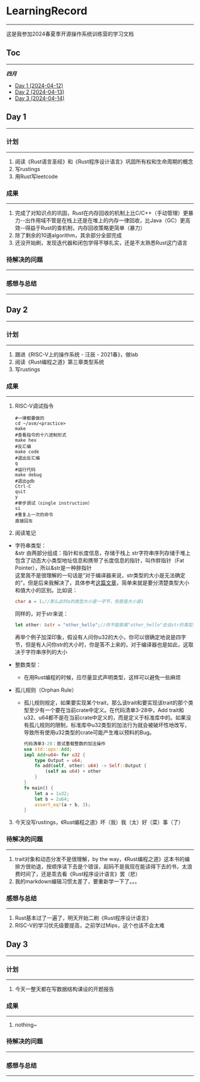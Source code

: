 # LearningRecord

***

这是我参加2024春夏季开源操作系统训练营的学习文档

## Toc

***

***四月***
* [Day   1    (2024-04-12)](#0)  
* [Day   2    (2024-04-13)](#1)  
* [Day   3    (2024-04-14)](#2)  

<span id="0"></span>
## Day 1

***

### 计划

***

1. 阅读《Rust语言圣经》和《Rust程序设计语言》巩固所有权和生命周期的概念  
2. 写rustings  
3. 用Rust写leetcode  

### 成果 

***

1. 完成了对知识点的巩固，Rust在内存回收的机制上比C/C++（手动管理）更暴力--出作用域不管是在栈上还是在堆上的内存一律回收，比Java（GC）更高效--得益于Rust的查机制，内存回收策略更简单（暴力）  
2. 除了剩余的10道algorithm，其余部分全部完成  
3. 还没开始刷，发现迭代器和闭包学得不够扎实，还是不太熟悉Rust这门语言

### 待解决的问题

***

### 感想与总结

***

<span id="1"></span>
## Day 2

***

### 计划

***

1. 跟进《RISC-V上的操作系统 - 汪辰 - 2021春》，做lab  
2. 阅读《Rust编程之道》第三章类型系统  
3. 写rustings

### 成果

***

1.  RISC-V调试指令  
    ```shell
    #一律都要做的
    cd ~/asm/<practice>
    make
    #查看指令的十六进制形式
    make hex
    #反汇编
    make code
    #退出反汇编
    q
    #运行代码
    make debug
    #退出gdb
    Ctrl-C
    quit
    y
    #单步调试（single instruction）
    si
    #重复上一次的命令
    直接回车
    ```  
2. 阅读笔记  
- 字符串类型：  
    &str 由两部分组成：指针和长度信息，存储于栈上
    str字符串序列存储于堆上
    包含了动态大小类型地址信息和携带了长度信息的指针，叫作胖指针（Fat Pointer），所以&str是一种胖指针  
    这里我不是很理解的一句话是“对于编译器来说，str类型的大小是无法确定的”，但是后来我解决了，具体参考[这篇文章](https://zhuanlan.zhihu.com/p/597405802)，简单来就是要分清楚类型大小和值大小的区别。比如说：

    ```cpp
    char a = 1;//那么此时a的类型大小是一字节，但是值大小是1
    ```  

    同样的，对于str来说：  

    ```rust
    let other: &str = "other_hello";//你不能脱离"other_hello"去谈str的类型大小
    ```  
    再举个例子加深印象，假设有人问你u32的大小，你可以很确定地说是四字节，但是有人问你str的大小时，你是答不上来的，对于编译器也是如此，这取决于字符串序列的大小  

- 整数类型：
    - 在用Rust编程的时候，应尽量显式声明类型，这样可以避免一些麻烦
- 孤儿规则（Orphan Rule）
    - 孤儿规则规定，如果要实现某个trait，那么该trait和要实现该trait的那个类型至少有一个要在当前crate中定义。在代码清单3-28中，Add trait和u32、u64都不是在当前crate中定义的，而是定义于标准库中的。如果没有孤儿规则的限制，标准库中u32类型的加法行为就会被破坏性地改写，导致所有使用u32类型的crate可能产生难以预料的Bug。  

        ```rust
        代码清单3-28：尝试重载整数的加法操作
        use std::ops::Add;
        impl Add<u64> for u32 {
            type Output = u64;
            fn add(self, other: u64) -> Self::Output {
                (self as u64) + other
            }
        }
        fn main() {
            let a = 1u32;
            let b = 2u64;
            assert_eq!(a + b, 3);
        }
        ```  
3. 今天没写rustings，《Rust编程之道》坏（我）我（太）好（菜）事（了）  

### 待解决的问题  

***

1. trait对象和动态分发不是很理解，by the way，《Rust编程之道》这本书的编排方很劝退，按顺序读下去是个错误，起码不是我现在能读得下去的书，太浪费时间了，还是乖去看《Rust程序设计语言》罢（悲）  
2. 我的markdown编辑习惯太差了，要重新学一下了。。。  

### 感想与总结

***

1. Rust基本过了一遍了，明天开始二刷《Rust程序设计语言》  
2. RISC-V的学习优先级要提高，之前学过Mips，这个也该不会太难  

<span id="2"></span>
## Day 3

***

### 计划

***  

1. 今天一整天都在写数据结构课设的开题报告    

### 成果 

***

1. nothing~

### 待解决的问题

***

### 感想与总结

***
